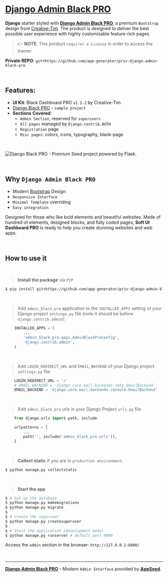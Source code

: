 # **[Django Admin Black PRO](https://appseed.us/product/black-dashboard-pro/django/)**

**Django** starter styled with **[Django Admin Black PRO](https://appseed.us/product/black-dashboard-pro/django/)**, a premium `Bootstrap` design from [Creative-Tim](https://bit.ly/3fKQZaL).
The product is designed to deliver the best possible user experience with highly customizable feature-rich pages. 

> 👉 **NOTE**: This product `requires a License` in order to access the theme:

**Private REPO**: `git+https://github.com/app-generator/priv-django-admin-black-pro`

<br />

## Features: 

- **UI Kit**: Black Dashboard PRO `v1.1.2` by Creative-Tim
- [Django Black PRO](https://appseed.us/product/black-dashboard-pro/django/) - `sample project`
- **Sections Covered**: 
  - `Admin Section`, reserved for `superusers`
  - `All pages` managed by `Django.contrib.AUTH`
  - `Registration` page
  - `Misc pages`: colors, icons, typography, blank-page 

<br />

![Django Black PRO - Premium Seed project powered by Flask.](https://user-images.githubusercontent.com/51070104/187623954-c4ade6a0-8cb2-4d2e-8698-e962621a613c.png)

<br />

## Why `Django Admin Black PRO`

- Modern [Bootstrap](https://www.admin-dashboards.com/bootstrap-5-templates/) Design
- `Responsive Interface`
- `Minimal Template` overriding
- `Easy integration`

Designed for those who like bold elements and beautiful websites. Made of hundred of elements, designed blocks, and fully coded pages, **Soft UI Dashboard PRO** is ready to help you create stunning websites and web apps.

<br />

## How to use it

<br />

> **Install the package** via `PIP` 

```bash
$ pip install git+https://github.com/app-generator/priv-django-admin-black-pro.git
```

<br />

> Add `admin_black_pro` application to the `INSTALLED_APPS` setting of your Django project `settings.py` file (note it should be before `django.contrib.admin`):

```python
    INSTALLED_APPS = (
        ...
        'admin_black_pro.apps.AdminBlackProConfig',
        'django.contrib.admin',
    )
```

<br />

> Add `LOGIN_REDIRECT_URL` and `EMAIL_BACKEND` of your Django project `settings.py` file:

```python
    LOGIN_REDIRECT_URL = '/'
    # EMAIL_BACKEND = 'django.core.mail.backends.smtp.EmailBackend'
    EMAIL_BACKEND = 'django.core.mail.backends.console.EmailBackend'
```

<br />

> Add `admin_black_pro` urls in your Django Project `urls.py` file

```python
    from django.urls import path, include

    urlpatterns = [
        ...
        path('', include('admin_black_pro.urls')),
    ]
```

<br />

> **Collect static** if you are in `production environment`:

```bash
$ python manage.py collectstatic
```

<br />

> **Start the app**

```bash
$ # Set up the database
$ python manage.py makemigrations
$ python manage.py migrate
$
$ # Create the superuser
$ python manage.py createsuperuser
$
$ # Start the application (development mode)
$ python manage.py runserver # default port 8000
```

Access the `admin` section in the browser: `http://127.0.0.1:8000/`

<br />

---
**[Django Admin Black PRO](https://appseed.us/product/black-dashboard-pro/django/)** - Modern `Admin Interface` provided by **[AppSeed](https://appseed.us/)**.

